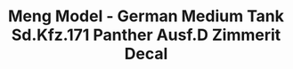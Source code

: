 ---
layout: product
title: "Meng Model - German Medium Tank Sd.Kfz.171 Panther Ausf.D Zimmerit Decal"
price: "1500" 
desc: "N/A"
img_path: "/assets/img/MM-SPS-058.jpg"
brand: "N/A"
available: false
special_offer: false
new: false
soon: false
cat: "010000"
subcat: "011000"
subsubcat: "0N/A"
sifra: "MM-SPS-058"
popular: false
---